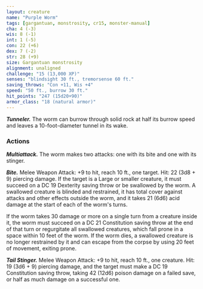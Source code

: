```yaml
---
layout: creature
name: "Purple Worm"
tags: [gargantuan, monstrosity, cr15, monster-manual]
cha: 4 (-3)
wis: 8 (-1)
int: 1 (-5)
con: 22 (+6)
dex: 7 (-2)
str: 28 (+9)
size: Gargantuan monstrosity
alignment: unaligned
challenge: "15 (13,000 XP)"
senses: "blindsight 30 ft., tremorsense 60 ft."
saving_throws: "Con +11, Wis +4"
speed: "50 ft., burrow 30 ft."
hit_points: "247 (15d20+90)"
armor_class: "18 (natural armor)"
---
```


***Tunneler.*** The worm can burrow through solid rock at half its burrow speed and leaves a 10-foot-diameter tunnel in its wake.

### Actions

***Multiattack.*** The worm makes two attacks: one with its bite and one with its stinger.

***Bite.*** Melee Weapon Attack: +9 to hit, reach 10 ft., one target. Hit: 22 (3d8 + 9) piercing damage. If the target is a Large or smaller creature, it must succeed on a DC 19 Dexterity saving throw or be swallowed by the worm. A swallowed creature is blinded and restrained, it has total cover against attacks and other effects outside the worm, and it takes 21 (6d6) acid damage at the start of each of the worm's turns.

If the worm takes 30 damage or more on a single turn from a creature inside it, the worm must succeed on a DC 21 Constitution saving throw at the end of that turn or regurgitate all swallowed creatures, which fall prone in a space within 10 feet of the worm. If the worm dies, a swallowed creature is no longer restrained by it and can escape from the corpse by using 20 feet of movement, exiting prone.

***Tail Stinger.*** Melee Weapon Attack: +9 to hit, reach 10 ft., one creature. Hit: 19 (3d6 + 9) piercing damage, and the target must make a DC 19 Constitution saving throw, taking 42 (12d6) poison damage on a failed save, or half as much damage on a successful one.
